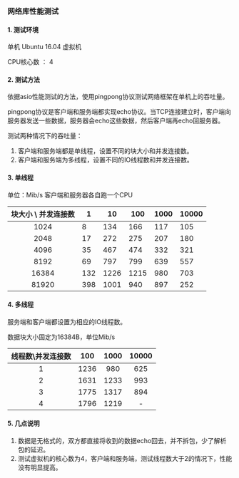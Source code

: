 ### 网络库性能测试

#### 1. 测试环境

单机 Ubuntu 16.04 虚拟机

CPU核心数 ： 4



#### 2. 测试方法

依据asio性能测试的方法，使用pingpong协议测试网络框架在单机上的吞吐量。

pingpong协议是客户端和服务端都实现echo协议。当TCP连接建立时，客户端向服务器发送一些数据，服务器会echo这些数据，然后客户端再echo回服务器。

测试两种情况下的吞吐量：

1. 客户端和服务端都是单线程，设置不同的块大小和并发连接数。
2. 客户端和服务端为多线程，设置不同的IO线程数和并发连接数。



#### 3. 单线程

单位：Mib/s
客户端和服务器各自跑一个CPU

| 块大小 \ 并发连接数 | 1    | 10   | 100  | 1000 | 10000 |
| :-----------------: | ---- | ---- | ---- | ---- | ----- |
|        1024         | 8    | 134  | 166  | 117  | 105   |
|        2048         | 17   | 272  | 275  | 207  | 180   |
|        4096         | 35   | 467  | 474  | 332  | 321   |
|        8192         | 69   | 797  | 799  | 639  | 557   |
|        16384        | 132  | 1226 | 1215 | 980  | 703   |
|        81920        | 398  | 1001 | 940  | 897  | 252   |



#### 4. 多线程

服务端和客户端都设置为相应的IO线程数。

数据块大小固定为16384B，单位Mib/s

| 线程数\并发连接数 | 100  | 1000 | 10000 |
| :---------------: | :--: | :--:  | :--: |
|         1         | 1236 | 980   | 625  |
|         2         | 1631 | 1233  | 993  |
|         3         | 1775 | 1317  | 894  |
|         4         | 1796 | 1219  | -  |



#### 5. 几点说明
1. 数据是无格式的，双方都直接将收到的数据echo回去，并不拆包，少了解析包的延迟。
2. 测试虚拟机的核心数为4，客户端和服务端，测试线程数大于2的情况下，性能没有明显提高。
